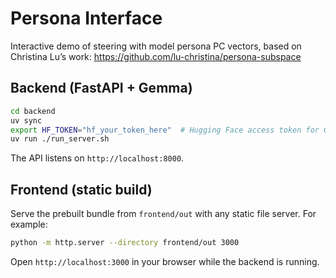 # Persona Interface

Interactive demo of steering with model persona PC vectors, based on Christina Lu’s work: https://github.com/lu-christina/persona-subspace

## Backend (FastAPI + Gemma)

```bash
cd backend
uv sync
export HF_TOKEN="hf_your_token_here"  # Hugging Face access token for Gemma
uv run ./run_server.sh
```

The API listens on `http://localhost:8000`.

## Frontend (static build)

Serve the prebuilt bundle from `frontend/out` with any static file server. For example:

```bash
python -m http.server --directory frontend/out 3000
```

Open `http://localhost:3000` in your browser while the backend is running.
